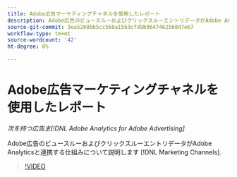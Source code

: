 ```yaml
---
title: Adobe広告マーケティングチャネルを使用したレポート
description: Adobe広告のビュースルーおよびクリックスルーエントリデータがAdobe Analyticsと連携する仕組みについて説明します [!DNL Marketing Channels].
source-git-commit: 3ea5208bb5cc560a1563cfd9b9647462560d7e67
workflow-type: tm+mt
source-wordcount: '42'
ht-degree: 0%

---
```


# Adobe広告マーケティングチャネルを使用したレポート

*次を持つ広告主[!DNL Adobe Analytics for Adobe Advertising]*

Adobe広告のビュースルーおよびクリックスルーエントリデータがAdobe Analyticsと連携する仕組みについて説明します [!DNL Marketing Channels].

>[!VIDEO](https://video.tv.adobe.com/v/33502)
